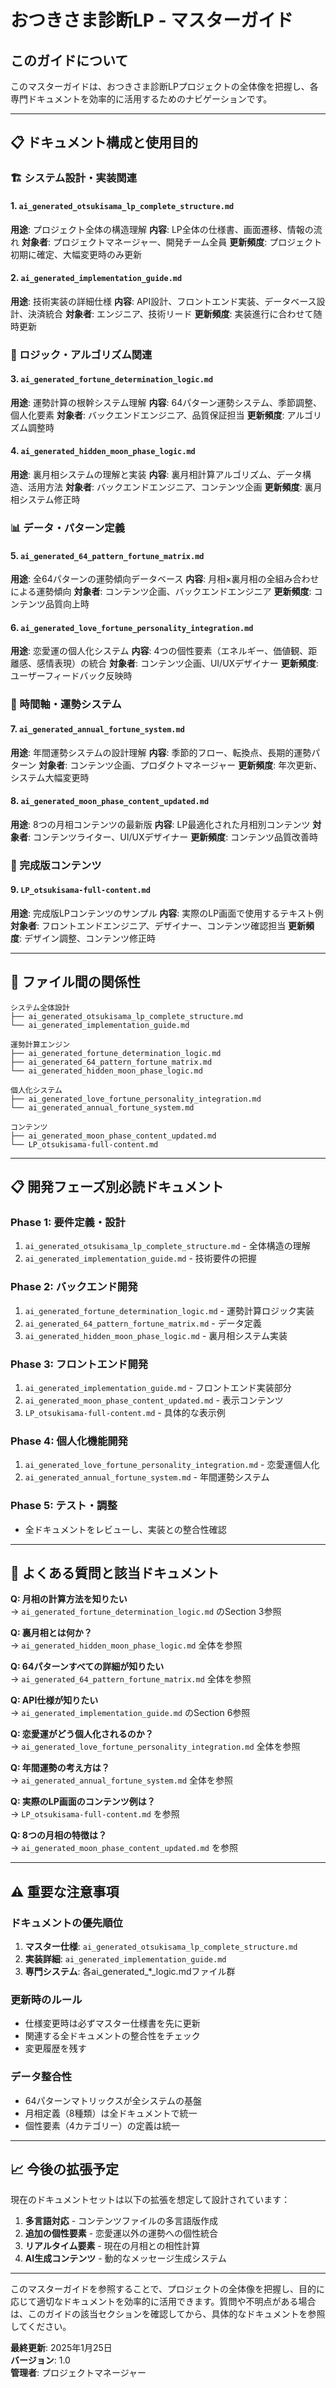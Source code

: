 # おつきさま診断LP - マスターガイド

## このガイドについて

このマスターガイドは、おつきさま診断LPプロジェクトの全体像を把握し、各専門ドキュメントを効率的に活用するためのナビゲーションです。

---

## 📋 ドキュメント構成と使用目的

### 🏗️ システム設計・実装関連

#### 1. `ai_generated_otsukisama_lp_complete_structure.md` 
**用途**: プロジェクト全体の構造理解
**内容**: LP全体の仕様書、画面遷移、情報の流れ
**対象者**: プロジェクトマネージャー、開発チーム全員
**更新頻度**: プロジェクト初期に確定、大幅変更時のみ更新

#### 2. `ai_generated_implementation_guide.md`
**用途**: 技術実装の詳細仕様
**内容**: API設計、フロントエンド実装、データベース設計、決済統合
**対象者**: エンジニア、技術リード
**更新頻度**: 実装進行に合わせて随時更新

### 🧠 ロジック・アルゴリズム関連

#### 3. `ai_generated_fortune_determination_logic.md`
**用途**: 運勢計算の根幹システム理解
**内容**: 64パターン運勢システム、季節調整、個人化要素
**対象者**: バックエンドエンジニア、品質保証担当
**更新頻度**: アルゴリズム調整時

#### 4. `ai_generated_hidden_moon_phase_logic.md`
**用途**: 裏月相システムの理解と実装
**内容**: 裏月相計算アルゴリズム、データ構造、活用方法
**対象者**: バックエンドエンジニア、コンテンツ企画
**更新頻度**: 裏月相システム修正時

### 📊 データ・パターン定義

#### 5. `ai_generated_64_pattern_fortune_matrix.md`
**用途**: 全64パターンの運勢傾向データベース
**内容**: 月相×裏月相の全組み合わせによる運勢傾向
**対象者**: コンテンツ企画、バックエンドエンジニア
**更新頻度**: コンテンツ品質向上時

#### 6. `ai_generated_love_fortune_personality_integration.md`
**用途**: 恋愛運の個人化システム
**内容**: 4つの個性要素（エネルギー、価値観、距離感、感情表現）の統合
**対象者**: コンテンツ企画、UI/UXデザイナー
**更新頻度**: ユーザーフィードバック反映時

### 📅 時間軸・運勢システム

#### 7. `ai_generated_annual_fortune_system.md`
**用途**: 年間運勢システムの設計理解
**内容**: 季節的フロー、転換点、長期的運勢パターン
**対象者**: コンテンツ企画、プロダクトマネージャー
**更新頻度**: 年次更新、システム大幅変更時

#### 8. `ai_generated_moon_phase_content_updated.md`
**用途**: 8つの月相コンテンツの最新版
**内容**: LP最適化された月相別コンテンツ
**対象者**: コンテンツライター、UI/UXデザイナー
**更新頻度**: コンテンツ品質改善時

### 📖 完成版コンテンツ

#### 9. `LP_otsukisama-full-content.md`
**用途**: 完成版LPコンテンツのサンプル
**内容**: 実際のLP画面で使用するテキスト例
**対象者**: フロントエンドエンジニア、デザイナー、コンテンツ確認担当
**更新頻度**: デザイン調整、コンテンツ修正時

---

## 🔄 ファイル間の関係性

```
システム全体設計
├── ai_generated_otsukisama_lp_complete_structure.md
└── ai_generated_implementation_guide.md

運勢計算エンジン
├── ai_generated_fortune_determination_logic.md
├── ai_generated_64_pattern_fortune_matrix.md
└── ai_generated_hidden_moon_phase_logic.md

個人化システム
├── ai_generated_love_fortune_personality_integration.md
└── ai_generated_annual_fortune_system.md

コンテンツ
├── ai_generated_moon_phase_content_updated.md
└── LP_otsukisama-full-content.md
```

---

## 📋 開発フェーズ別必読ドキュメント

### Phase 1: 要件定義・設計
1. `ai_generated_otsukisama_lp_complete_structure.md` - 全体構造の理解
2. `ai_generated_implementation_guide.md` - 技術要件の把握

### Phase 2: バックエンド開発
1. `ai_generated_fortune_determination_logic.md` - 運勢計算ロジック実装
2. `ai_generated_64_pattern_fortune_matrix.md` - データ定義
3. `ai_generated_hidden_moon_phase_logic.md` - 裏月相システム実装

### Phase 3: フロントエンド開発
1. `ai_generated_implementation_guide.md` - フロントエンド実装部分
2. `ai_generated_moon_phase_content_updated.md` - 表示コンテンツ
3. `LP_otsukisama-full-content.md` - 具体的な表示例

### Phase 4: 個人化機能開発
1. `ai_generated_love_fortune_personality_integration.md` - 恋愛運個人化
2. `ai_generated_annual_fortune_system.md` - 年間運勢システム

### Phase 5: テスト・調整
- 全ドキュメントをレビューし、実装との整合性確認

---

## 🚨 よくある質問と該当ドキュメント

**Q: 月相の計算方法を知りたい**  
→ `ai_generated_fortune_determination_logic.md` のSection 3参照

**Q: 裏月相とは何か？**  
→ `ai_generated_hidden_moon_phase_logic.md` 全体を参照

**Q: 64パターンすべての詳細が知りたい**  
→ `ai_generated_64_pattern_fortune_matrix.md` 全体を参照

**Q: API仕様が知りたい**  
→ `ai_generated_implementation_guide.md` のSection 6参照

**Q: 恋愛運がどう個人化されるのか？**  
→ `ai_generated_love_fortune_personality_integration.md` 全体を参照

**Q: 年間運勢の考え方は？**  
→ `ai_generated_annual_fortune_system.md` 全体を参照

**Q: 実際のLP画面のコンテンツ例は？**  
→ `LP_otsukisama-full-content.md` を参照

**Q: 8つの月相の特徴は？**  
→ `ai_generated_moon_phase_content_updated.md` を参照

---

## ⚠️ 重要な注意事項

### ドキュメントの優先順位
1. **マスター仕様**: `ai_generated_otsukisama_lp_complete_structure.md`
2. **実装詳細**: `ai_generated_implementation_guide.md`  
3. **専門システム**: 各ai_generated_*_logic.mdファイル群

### 更新時のルール
- 仕様変更時は必ずマスター仕様書を先に更新
- 関連する全ドキュメントの整合性をチェック
- 変更履歴を残す

### データ整合性
- 64パターンマトリックスが全システムの基盤
- 月相定義（8種類）は全ドキュメントで統一
- 個性要素（4カテゴリー）の定義は統一

---

## 📈 今後の拡張予定

現在のドキュメントセットは以下の拡張を想定して設計されています：

1. **多言語対応** - コンテンツファイルの多言語版作成
2. **追加の個性要素** - 恋愛運以外の運勢への個性統合
3. **リアルタイム要素** - 現在の月相との相性計算
4. **AI生成コンテンツ** - 動的なメッセージ生成システム

---

このマスターガイドを参照することで、プロジェクトの全体像を把握し、目的に応じて適切なドキュメントを効率的に活用できます。質問や不明点がある場合は、このガイドの該当セクションを確認してから、具体的なドキュメントを参照してください。

**最終更新**: 2025年1月25日  
**バージョン**: 1.0  
**管理者**: プロジェクトマネージャー